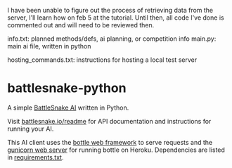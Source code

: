 I have been unable to figure out the process of retrieving data from the server, I'll learn how on feb 5 at the tutorial. Until then, all code I've done is commented out and will need to be reviewed then. 

info.txt: planned methods/defs, ai planning, or competition info 
main.py: main ai file, written in python

hosting_commands.txt: instructions for hosting a local test server

# battlesnake-python

A simple [BattleSnake AI](http://battlesnake.io) written in Python. 

Visit [battlesnake.io/readme](http://battlesnake.io/readme) for API documentation and instructions for running your AI.

This AI client uses the [bottle web framework](http://bottlepy.org/docs/dev/index.html) to serve requests and the [gunicorn web server](http://gunicorn.org/) for running bottle on Heroku. Dependencies are listed in [requirements.txt](requirements.txt).

